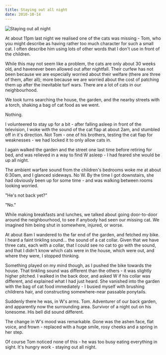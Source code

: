 ```yaml
---
title: Staying out all night
date: 2010-10-14
---
```


![Staying out all night](https://source.unsplash.com/vP3pnOoCiYE/1600x900)

At about 11pm last night we realised one of the cats was missing - Tom, who you might describe as having rather too much character for such a small cat. I often describe him using lots of other words that I don't use in front of the children.

While this may not seem like a problem, the cats are only about 30 weeks old, and havenever been allowed out after nightfall. Their curfew has not been because we are especially worried about their welfare (there are three of them, after all); more because we are worried about the cost of patching them up after the inevitable turf wars. There are a lot of cats in our neighbourhood.

We took turns searching the house, the garden, and the nearby streets with a torch, shaking a bag of cat food as we went.

Nothing.

I volunteered to stay up for a bit - after falling asleep in front of the television, I woke with the sound of the cat flap at about 2am, and stumbled off in it's direction. Not Tom - one of his brothers, testing the cat flap for weaknesses - we had locked it to only allow cats in.

I again walked the garden and the street one last time before retiring for bed, and was relieved in a way to find W asleep - I had feared she would be up all night.

The ambient warfare sound from the children's bedrooms woke me at about 6:30am, and I glanced sideways. No W. By the time I got downstairs, she had obviously been up for some time - and was walking between rooms looking worried.

"He's not back yet?"

"No."

While making breakfasts and lunches, we talked about going door-to-door around the neighbourhood, to see if anybody had seen our missing cat. We imagined him being shut in somewhere, injured, or worse.

At about 8am I wandered to the far end of the garden, and fetched my bike. I heard a faint tinkling sound... the sound of a cat collar. Given that we have three cats, each with a collar, that I could see no cat to go with the sound, and that I didn't know which cats were in the house, which were out, and where they were, I stopped thinking.

Something played on my mind though, as I pushed the bike towards the house. That tinkling sound was different than the others - it was slightly higher pitched. I walked in the back door, and asked W if his collar was different, and explained what I had just heard. She vanished into the garden with the bag of cat food immediately - I busied myself with brushing childrens hair, and constructing somewhere-near passable ponytails.

Suddenly there he was, in W's arms. Tom. Adventurer of our back garden, and apparently now the surrounding area. Survivor of a night out on his lonesome. His bell did sound different.

The change in W's mood was remarkable. Gone was the ashen face, flat voice, and frown - replaced with a huge smile, rosy cheeks and a spring in her step.

Of course Tom noticed none of this - he was too busy eating everything in sight. It's hungry work - staying out all night.